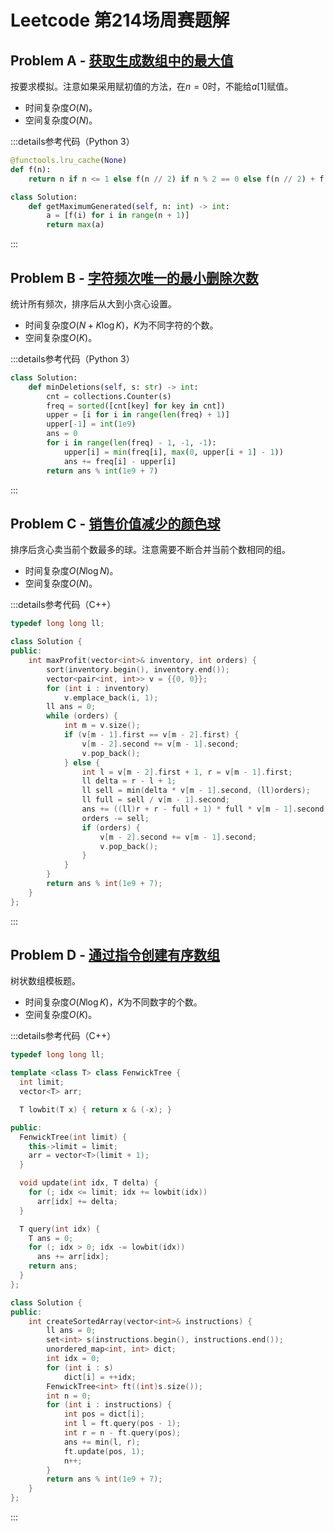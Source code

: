 # Leetcode 第214场周赛题解

## Problem A - [获取生成数组中的最大值](https://leetcode.cn/problems/get-maximum-in-generated-array/)

按要求模拟。注意如果采用赋初值的方法，在$n=0$时，不能给$a[1]$赋值。

- 时间复杂度$O(N)$。
- 空间复杂度$O(N)$。

:::details参考代码（Python 3）

```python
@functools.lru_cache(None)
def f(n):
    return n if n <= 1 else f(n // 2) if n % 2 == 0 else f(n // 2) + f(n // 2 + 1)

class Solution:
    def getMaximumGenerated(self, n: int) -> int:
        a = [f(i) for i in range(n + 1)]
        return max(a)
```

:::

## Problem B - [字符频次唯一的最小删除次数](https://leetcode.cn/problems/minimum-deletions-to-make-character-frequencies-unique/)

统计所有频次，排序后从大到小贪心设置。

- 时间复杂度$O(N+K\log K)$，$K$为不同字符的个数。
- 空间复杂度$O(K)$。

:::details参考代码（Python 3）

```python
class Solution:
    def minDeletions(self, s: str) -> int:
        cnt = collections.Counter(s)
        freq = sorted([cnt[key] for key in cnt])
        upper = [i for i in range(len(freq) + 1)]
        upper[-1] = int(1e9)
        ans = 0
        for i in range(len(freq) - 1, -1, -1):
            upper[i] = min(freq[i], max(0, upper[i + 1] - 1))
            ans += freq[i] - upper[i]
        return ans % int(1e9 + 7)        
```

:::

## Problem C - [销售价值减少的颜色球](https://leetcode.cn/problems/sell-diminishing-valued-colored-balls/)

排序后贪心卖当前个数最多的球。注意需要不断合并当前个数相同的组。

- 时间复杂度$O(N\log N)$。
- 空间复杂度$O(N)$。

:::details参考代码（C++）

```cpp
typedef long long ll;

class Solution {
public:
    int maxProfit(vector<int>& inventory, int orders) {
        sort(inventory.begin(), inventory.end());
        vector<pair<int, int>> v = {{0, 0}};
        for (int i : inventory)
            v.emplace_back(i, 1);
        ll ans = 0;
        while (orders) {
            int m = v.size();
            if (v[m - 1].first == v[m - 2].first) {
                v[m - 2].second += v[m - 1].second;
                v.pop_back();
            } else {
                int l = v[m - 2].first + 1, r = v[m - 1].first;
                ll delta = r - l + 1;
                ll sell = min(delta * v[m - 1].second, (ll)orders);
                ll full = sell / v[m - 1].second;
                ans += ((ll)r + r - full + 1) * full * v[m - 1].second / 2 + ((ll)r - full) * (sell - full * v[m - 1].second);
                orders -= sell;
                if (orders) {
                    v[m - 2].second += v[m - 1].second;
                    v.pop_back();
                }
            }
        }
        return ans % int(1e9 + 7);
    }
};
```

:::

## Problem D - [通过指令创建有序数组](https://leetcode.cn/problems/create-sorted-array-through-instructions/)

树状数组模板题。

- 时间复杂度$O(N\log K)$，$K$为不同数字的个数。
- 空间复杂度$O(K)$。

:::details参考代码（C++）

```cpp
typedef long long ll;

template <class T> class FenwickTree {
  int limit;
  vector<T> arr;

  T lowbit(T x) { return x & (-x); }

public:
  FenwickTree(int limit) {
    this->limit = limit;
    arr = vector<T>(limit + 1);
  }

  void update(int idx, T delta) {
    for (; idx <= limit; idx += lowbit(idx))
      arr[idx] += delta;
  }

  T query(int idx) {
    T ans = 0;
    for (; idx > 0; idx -= lowbit(idx))
      ans += arr[idx];
    return ans;
  }
};

class Solution {
public:
    int createSortedArray(vector<int>& instructions) {
        ll ans = 0;
        set<int> s(instructions.begin(), instructions.end());
        unordered_map<int, int> dict;
        int idx = 0;
        for (int i : s)
            dict[i] = ++idx;
        FenwickTree<int> ft((int)s.size());
        int n = 0;
        for (int i : instructions) {
            int pos = dict[i];
            int l = ft.query(pos - 1);
            int r = n - ft.query(pos);
            ans += min(l, r);
            ft.update(pos, 1);
            n++;
        }
        return ans % int(1e9 + 7);
    }
};
```

:::
